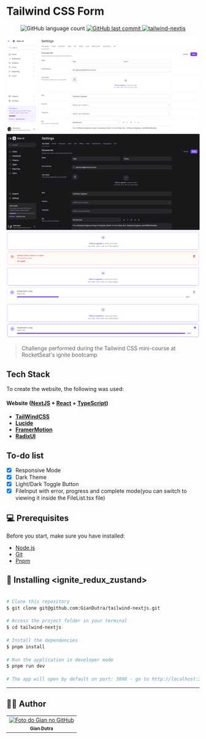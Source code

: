 # Tailwind CSS Form

<p align="center">
  <img alt="GitHub language count" src="https://img.shields.io/github/languages/count/GianDutra/tailwind-nextjs?color=%2304D361">

   <a href="https://github.com/GianDutra/DT-Money/commits/master">
    <img alt="GitHub last commit" src="https://img.shields.io/github/last-commit/GianDutra/tailwind-nextjs">
  </a>
  
 <a href="https://tailwind-nextjs-sable.vercel.app/">
    <img alt="tailwind-nextjs" src="https://img.shields.io/badge/tailwind-nextjs-%237159c1?style=flat&logo=ghost">
  </a>
  
</p>
<img src="./.github/1.png" alt="tailwind-nextjs" title="tailwind-nextjs">
<img src="./.github/2.png" alt="tailwind-nextjs" title="tailwind-nextjs">
<img src="./.github/3.png" alt="tailwind-nextjs" title="tailwind-nextjs">
<img src="./.github/4.png" alt="tailwind-nextjs" title="tailwind-nextjs">
<img src="./.github/5.png" alt="tailwind-nextjs" title="tailwind-nextjs">

> Challenge performed during the Tailwind CSS mini-course at RocketSeat's ignite bootcamp

## Tech Stack

To create the website, the following was used:

#### **Website**   ([NextJS](https://nextjs.org/)  +  [React](https://reactjs.org/)  +  [TypeScript](https://www.typescriptlang.org/))
- **[TailWindCSS](https://tailwindcss.com/)**
- **[Lucide](https://lucide.dev/)**
- **[FramerMotion](https://www.framer.com/motion/)**
- **[RadixUI](https://www.radix-ui.com/)**

## To-do list

- [x] Responsive Mode
- [x] Dark Theme
- [x] Light/Dark Toggle Button
- [x] FileInput with error, progress and complete mode(you can switch to viewing it inside the FileList.tsx file)

## 💻 Prerequisites

Before you start, make sure you have installed:

* [Node.js](https://nodejs.org/en/)
* [Git](https://git-scm.com)
* [Pnpm](https://pnpm.io)

## 🚀 Installing <ignite_redux_zustand>

 
```bash

# Clone this repository
$ git clone git@github.com:GianDutra/tailwind-nextjs.git

# Access the project folder in your terminal
$ cd tailwind-nextjs

# Install the dependencies
$ pnpm install

# Run the application in developer mode
$ pnpm run dev

# The app will open by default on port: 3000 - go to http://localhost:3000/

```

---


## 👨‍💼 Author

<table>
  <tr>
    <td align="center">
      <a href="#">
        <img src="https://github.com/GianDutra.png" width="100px;" alt="Foto do Gian no GitHub"/><br>
        <sub>
          <b>Gian Dutra</b>
        </sub>
      </a>
    </td>
  </tr>
</table>
